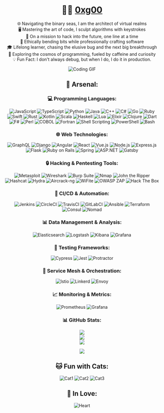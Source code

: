 <!--- Personal Banner with Stickers & Animated GIF --->

<div align="center">

  # 👨‍💻 [0xg00](https://github.com/0xg00)

  🌐 Navigating the binary seas, I am the architect of virtual realms <br>
  🖥️ Mastering the art of code, I sculpt algorithms with keystrokes <br>
  🚀 On a mission to hack into the future, one line at a time <br>
  💼 Ethically bending bits while professionally crafting software <br>
  🎓 Lifelong learner, chasing the elusive bug and the next big breakthrough <br>
  🌌 Exploring the cosmos of programming, fueled by caffeine and curiosity <br>
  💡 Fun Fact: I don't always debug, but when I do, I do it in production. <br>

  <!--- Animated GIF: Replace 'your_gif_link_here' with the link to your animated GIF --->
  ![Coding GIF](https://media.giphy.com/media/vFKqnCdLPNOKc/giphy.gif)

<!--- Programming & Hacking Tech Arsenal Section --->

## 🚀 Arsenal:

<!--- Programming Languages --->
### 💻 Programming Languages:
![JavaScript](https://img.shields.io/badge/JavaScript-F7DF1E?style=for-the-badge&logo=javascript&logoColor=black) ![TypeScript](https://img.shields.io/badge/TypeScript-007ACC?style=for-the-badge&logo=typescript&logoColor=white) ![Python](https://img.shields.io/badge/Python-3776AB?style=for-the-badge&logo=python&logoColor=white) ![Java](https://img.shields.io/badge/Java-007396?style=for-the-badge&logo=java&logoColor=white) ![C++](https://img.shields.io/badge/C++-00599C?style=for-the-badge&logo=c%2B%2B&logoColor=white) ![C#](https://img.shields.io/badge/C%23-239120?style=for-the-badge&logo=c-sharp&logoColor=white) ![Go](https://img.shields.io/badge/Go-00ADD8?style=for-the-badge&logo=go&logoColor=white) ![Ruby](https://img.shields.io/badge/Ruby-CC342D?style=for-the-badge&logo=ruby&logoColor=white) ![Swift](https://img.shields.io/badge/Swift-FA7343?style=for-the-badge&logo=swift&logoColor=white) ![Rust](https://img.shields.io/badge/Rust-black?style=for-the-badge&logo=rust&logoColor=#E57324) ![Kotlin](https://img.shields.io/badge/Kotlin-0095D5?style=for-the-badge&logo=kotlin&logoColor=white) ![Scala](https://img.shields.io/badge/Scala-DC322F?style=for-the-badge&logo=scala&logoColor=white) ![Haskell](https://img.shields.io/badge/Haskell-5D4F85?style=for-the-badge&logo=haskell&logoColor=white) ![Lua](https://img.shields.io/badge/Lua-2C2D72?style=for-the-badge&logo=lua&logoColor=white) ![Elixir](https://img.shields.io/badge/Elixir-4B275F?style=for-the-badge&logo=elixir&logoColor=white) ![Clojure](https://img.shields.io/badge/Clojure-5881D8?style=for-the-badge&logo=clojure&logoColor=white) ![Dart](https://img.shields.io/badge/Dart-0175C2?style=for-the-badge&logo=dart&logoColor=white) ![F#](https://img.shields.io/badge/F%23-378BAC?style=for-the-badge&logo=f-sharp&logoColor=white) ![Perl](https://img.shields.io/badge/Perl-39457E?style=for-the-badge&logo=perl&logoColor=white) ![COBOL](https://img.shields.io/badge/COBOL-555?style=for-the-badge&logo=cobol&logoColor=white) ![Fortran](https://img.shields.io/badge/Fortran-734F96?style=for-the-badge&logo=fortran&logoColor=white) ![Shell Scripting](https://img.shields.io/badge/Shell_Scripting-121011?style=for-the-badge&logo=gnu-bash&logoColor=white) ![PowerShell](https://img.shields.io/badge/PowerShell-5391FE?style=for-the-badge&logo=powershell&logoColor=white) ![Bash](https://img.shields.io/badge/Bash-4EAA25?style=for-the-badge&logo=gnu-bash&logoColor=white)

<!--- Web Technologies --->
### 🌐 Web Technologies:
![GraphQL](https://img.shields.io/badge/GraphQL-E10098?style=for-the-badge&logo=graphql&logoColor=white) ![Django](https://img.shields.io/badge/Django-092E20?style=for-the-badge&logo=django&logoColor=white) ![Angular](https://img.shields.io/badge/Angular-DD0031?style=for-the-badge&logo=angular&logoColor=white) ![React](https://img.shields.io/badge/React-61DAFB?style=for-the-badge&logo=react&logoColor=white) ![Vue.js](https://img.shields.io/badge/Vue.js-35495E?style=for-the-badge&logo=vuedotjs&logoColor=4FC08D) ![Node.js](https://img.shields.io/badge/Node.js-6DA55F?style=for-the-badge&logo=node.js&logoColor=white) ![Express.js](https://img.shields.io/badge/Express.js-404D59?style=for-the-badge&logo=express&logoColor=61DAFB) ![Flask](https://img.shields.io/badge/Flask-000000?style=for-the-badge&logo=flask&logoColor=white) ![Ruby on Rails](https://img.shields.io/badge/Ruby%20on%20Rails-CC0000?style=for-the-badge&logo=ruby-on-rails&logoColor=white) ![Spring](https://img.shields.io/badge/Spring-6DB33F?style=for-the-badge&logo=spring&logoColor=white) ![ASP.NET](https://img.shields.io/badge/ASP.NET-512BD4?style=for-the-badge&logo=.net&logoColor=white) ![Gatsby](https://img.shields.io/badge/Gatsby-663399?style=for-the-badge&logo=gatsby&logoColor=white)

<!--- Hacking & Pentesting Tools --->
### 🔒 Hacking & Pentesting Tools:
![Metasploit](https://img.shields.io/badge/Metasploit-239120?style=for-the-badge&logo=metasploit&logoColor=white) ![Wireshark](https://img.shields.io/badge/Wireshark-1679A7?style=for-the-badge&logo=wireshark&logoColor=white) ![Burp Suite](https://img.shields.io/badge/Burp%20Suite-FFD13E?style=for-the-badge&logo=burp&logoColor=black) ![Nmap](https://img.shields.io/badge/Nmap-7F51FF?style=for-the-badge&logo=nmap&logoColor=white) ![John the Ripper](https://img.shields.io/badge/John%20the%20Ripper-FF6600?style=for-the-badge) ![Hashcat](https://img.shields.io/badge/Hashcat-3498DB?style=for-the-badge&logo=hashcat&logoColor=white) ![Hydra](https://img.shields.io/badge/Hydra-FF4500?style=for-the-badge&logo=hydra&logoColor=white) ![Aircrack-ng](https://img.shields.io/badge/Aircrack--ng-9F025B?style=for-the-badge&logo=aircrack-ng&logoColor=white) ![WiFite](https://img.shields.io/badge/WiFite-00599C?style=for-the-badge) ![OWASP ZAP](https://img.shields.io/badge/OWASP%20ZAP-2E4E9E?style=for-the-badge&logo=owasp&logoColor=white) ![Hack The Box](https://img.shields.io/badge/Hack%20The%20Box-1A1A1A?style=for-the-badge&logo=hack-the-box&logoColor=white)

<!--- CI/CD & Automation --->
### 🤖 CI/CD & Automation:
![Jenkins](https://img.shields.io/badge/Jenkins-D24939?style=for-the-badge&logo=jenkins&logoColor=white) ![CircleCI](https://img.shields.io/badge/CircleCI-343434?style=for-the-badge&logo=circleci&logoColor=white) ![TravisCI](https://img.shields.io/badge/TravisCI-3EAAAF?style=for-the-badge&logo=travisci&logoColor=white) ![GitLabCI](https://img.shields.io/badge/GitLab%20CI-FCA121?style=for-the-badge&logo=gitlab&logoColor=white) ![Ansible](https://img.shields.io/badge/Ansible-EE0000?style=for-the-badge&logo=ansible&logoColor=white) ![Terraform](https://img.shields.io/badge/Terraform-623CE4?style=for-the-badge&logo=terraform&logoColor=white) ![Consul](https://img.shields.io/badge/Consul-CA2171?style=for-the-badge&logo=consul&logoColor=white) ![Nomad](https://img.shields.io/badge/Nomad-00ADD8?style=for-the-badge&logo=hashicorp&logoColor=white)

<!--- Data Management & Analysis --->
### 📊 Data Management & Analysis:
![Elasticsearch](https://img.shields.io/badge/Elasticsearch-005571?style=for-the-badge&logo=elasticsearch&logoColor=white) ![Logstash](https://img.shields.io/badge/Logstash-005571?style=for-the-badge&logo=logstash&logoColor=white) ![Kibana](https://img.shields.io/badge/Kibana-005571?style=for-the-badge&logo=kibana&logoColor=white) ![Grafana](https://img.shields.io/badge/Grafana-F46800?style=for-the-badge&logo=grafana&logoColor=white)

<!--- Testing Frameworks --->
### 🧪 Testing Frameworks:
![Cypress](https://img.shields.io/badge/Cypress-17202C?style=for-the-badge&logo=cypress&logoColor=white) ![Jest](https://img.shields.io/badge/Jest-C21325?style=for-the-badge&logo=jest&logoColor=white) ![Protractor](https://img.shields.io/badge/Protractor-0D9400?style=for-the-badge&logo=protractor&logoColor=white)

<!--- Service Mesh & Orchestration --->
### 🚢 Service Mesh & Orchestration:
![Istio](https://img.shields.io/badge/Istio-0D101E?style=for-the-badge&logo=istio&logoColor=white) ![Linkerd](https://img.shields.io/badge/Linkerd-0A4D6B?style=for-the-badge&logo=linkerd&logoColor=white) ![Envoy](https://img.shields.io/badge/Envoy-EEEEEE?style=for-the-badge&logo=envoy&logoColor=black)

<!--- Monitoring & Metrics --->
### 📈 Monitoring & Metrics:
![Prometheus](https://img.shields.io/badge/Prometheus-E6522C?style=for-the-badge&logo=prometheus&logoColor=white) ![Grafana](https://img.shields.io/badge/Grafana-F46800?style=for-the-badge&logo=grafana&logoColor=white)

  <!--- GitHub Stats --->
  ### 📊 GitHub Stats:
  ![](https://github-readme-stats.vercel.app/api?username=0xg00&theme=dark&hide_border=false&include_all_commits=false&count_private=false)<br/>
  ![](https://github-readme-streak-stats.herokuapp.com/?user=0xg00&theme=dark&hide_border=false)<br/>
  ![](https://github-readme-stats.vercel.app/api/top-langs/?username=0xg00&theme=dark&hide_border=false&include_all_commits=false&count_private=false&layout=compact)

  <!--- Profile Views Counter --->
  ![](https://komarev.com/ghpvc/?username=0xg00&color=blueviolet)

  <!--- Cats Section --->
  ## 🐱 Fun with Cats:
  ![Cat1](https://cataas.com/cat?type=square&color=blue)
  ![Cat2](https://cataas.com/cat?type=square&color=orange)
  ![Cat3](https://cataas.com/cat?type=square&color=green)

<!--- Romantic Note and Photo --->
  ## 💑 In Love:
  ![Heart](https://i.imgur.com/RQLAHk3.png)

</div>
